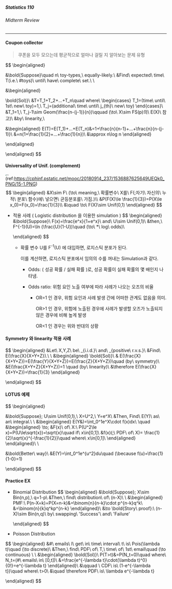 ##### Statistics 110

###### Midterm Review

---





#### Coupon collector

>  쿠폰을 모두 모으는데 평균적으로 얼마나 걸릴 지 알아보는 문제 유형

$$
\begin{aligned}


&\bold{Suppose}\quad n\ toy-types,\ equally-likely.\\
&Find\ expected\ time\ T(i.e.\ \#toys)\ until\ have\ complete\ set.\\
\\


&\begin{aligned}


\bold{Sol)}\ &T=T_1+T_2+...+T_n\quad 
where\ \begin{cases}
T_1=(time\ until\ 1st\ new\ toy)=1,\\
T_j=(additional\ time\ until\ j_{th}\ new\ toy)
\end{cases}\\
&T_1=1,\ T_j-1\sim Geom(\frac{n-(j-1)}{n})\qquad (\to\ X\sim FS(p)의\ E(X)\ 참고)\\
&by\ linearity,\\

&\begin{aligned}
E(T)=E(T_1)+...+E(T_n)&=1+\frac{n}{n-1}+...+\frac{n}{n-(j-1)}\\
&=n(1+\frac{1}{2}+...+\frac{1}{n})\\
&\approx n\log n
\end{aligned}


\end{aligned}


\end{aligned}
$$



 

#### Universality of Unif. (complement)

<img src="https://cphinf.pstatic.net/mooc/20180914_237/1536887625649UEQk0_PNG/15-1.PNG" alt="F(x)" style="zoom: 25%;" /> (ref:https://cphinf.pstatic.net/mooc/20180914_237/1536887625649UEQk0_PNG/15-1.PNG)
$$
\begin{aligned}
&X\sim F\ (\to\ meaning,\ 확률변수\ X를\ F(;자기\ 자신의\ 누적\ 분포\ 함수)에\ 넣으면\ 균등분포를\ 가짐.)\\
&P(F(X)\le \frac{1}{3})=P(X\le x_0)=F(x_0)=\frac{1}{3}\\
&\quad \to\ F(X)\sim Unif(0,1)
\end{aligned}
$$

- 적용 사례 ( Logistic distribution 을 이용한 simulation )
  $$
  \begin{aligned}
  &\bold{Suppose}\ F(x)=\frac{e^x}{1+e^x}\ and\ U\sim Unif(0,1)\\
  &then,\ F^{-1}(U)=\ln (\frac{U}{1-U})\quad (\to\ *\ log\ odds)\\
  
  \end{aligned}
  $$

  - 확률 변수 U를 F<sup>-1</sup>(U) 에 대입하면, 로지스틱 분포가 된다.

    이를 계산하면, 로지스틱 분포에서 임의의 수를 꺼내는 Simulation과 같다.

    * Odds: ( 성공 확률 / 실패 확률 )로, 성공 확률이 실패 확률의 몇 배인지 나타냄.

    * Odds ratio: 위험 요인 노출 여부에 따라 사례가 나오는 오즈의 비율

      * OR=1 인 경우, 위험 요인과 사례 발생 간에 어떠한 관계도 없음을 의미.

        OR>1 인 경우, 위험에 노출된 경우에 사례가 발생할 오즈가 노출되지 않은 경우에 비해 높게 발생

        OR<1 인 경우는 위와 반대의 상황







#### Symmetry 와 linearity 적용 사례


$$
\begin{aligned}
&Let\ X,Y,Z\ be\ _{i.i.d.}\ and\ _{positive\ r.v.s.}\\
&Find\ E(\frac{X}{X+Y+Z}).\\
\\
&\begin{aligned}
\bold{Sol)}\ & E(\frac{X}{X+Y+Z})=E(\frac{Y}{X+Y+Z})=E(\frac{Z}{X+Y+Z})\quad (by\ symmetry)\\
&E(\frac{X+Y+Z}{X+Y+Z})=1 \quad (by\ linearity)\\
&\therefore E(\frac{X}{X+Y+Z})=\frac{1}{3}
\end{aligned}

\end{aligned}
$$






#### LOTUS 예제

$$
\begin{aligned}


&\bold{Suppose}\; U\sim Unif(0,1),\ X=U^2,\ Y=e^X\\
&Then, Find\ E(Y)\ as\ an\ integral.\\
\\
&\begin{aligned}
E(Y&)=\int_0^1e^X\cdot f(x)dx\\ 
\quad 
&\begin{aligned}
\to\; &F(x)\ of\ X:\ P(U^2\le x)=P(U\le\sqrt{x})=\sqrt{x}\quad if\ x\in[0,1]\\
&f(x)(;\ PDF\ of\ X)= \frac{1}{2}\sqrt{x}^{-\frac{1}{2}}\quad where\ x\in[0,1]\\
\end{aligned}
\end{aligned}\\
\\

&\bold{Better\ way}\\
&E(Y)=\int_0^1e^{u^2}du\quad (\because f(u)=\frac{1}{1-0}=1)


\end{aligned}
$$







#### Practice EX

- Binomial Distribution
  $$
  \begin{aligned}
  &\bold{Suppose}\; X\sim Bin(n,p),\ q=1-p\\
  &Then,\ find\ distribution\ of\ (n-X)\\
  \\
  &\begin{aligned}
  PMF:\ P(n-X=k)=P(X=n-k)&=\binom{n}{n-k}\cdot p^{n-k}q^k\\
  &=\binom{n}{k}q^kp^{n-k}
  \end{aligned}\\
  &\to \bold{Story\ proof}:\ (n-X)\sim Bin(n,q)\ by\ swapping\ 'Success'\ and\ 'Failure'
  
  \end{aligned}
  $$
  



- Poisson Distribution

$$
\begin{aligned}
&\#\ emails\ I\ get\ in\ time\ interval\ t\ is\ Pois(\lambda t)\quad (\to discrete)\\
&Then,\ find\ PDF\ of\ T,\ time\ of\ 1st\ email\quad (\to continuous)
\\
\\
&\begin{aligned}
\bold{Sol)}\ P(T>t)&=P(N_t=0)\quad where\ N_t=(\#\ emails\ in\ [0,t])\\
&=\frac{e^{-\lambda t}\cdot(\lambda t)^0}{0!}=e^{-\lambda t}
\end{aligned}\\
&\qquad \ CDF\ is\ (1-e^{-\lambda t})\quad where\ t>0\\
&\quad \therefore PDF\ is\ \lambda e^{-\lambda t}


\end{aligned}
$$

